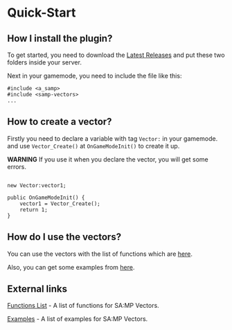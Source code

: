 # Quick-Start

## How I install the plugin?

To get started, you need to download the [Latest Releases](https://github.com/skuzzis/pawn-vectors/releases) and put these two folders inside your server.

Next in your gamemode, you need to include the file like this:

```pawn
#include <a_samp>
#include <samp-vectors>
...
```

## How to create a vector?

Firstly you need to declare a variable with tag `Vector:` in your gamemode. and use `Vector_Create()` at `OnGameModeInit()` to create it up.

**WARNING** If you use it when you declare the vector, you will get some errors.

```pawn

new Vector:vector1;

public OnGameModeInit() {
    vector1 = Vector_Create();
    return 1;
}
```

## How do I use the vectors?

You can use the vectors with the list of functions which are [here](https://github.com/skuzzis/pawn-vectors/blob/master/pages/natives_list.md).

Also, you can get some examples from [here](https://github.com/skuzzis/pawn-vectors/blob/master/pages/examples.md).

## External links

[Functions List](https://github.com/skuzzis/pawn-vectors/blob/master/pages/natives_list.md) - A list of functions for SA:MP Vectors.

[Examples](https://github.com/skuzzis/pawn-vectors/blob/master/pages/examples.md) - A list of examples for SA:MP Vectors.
